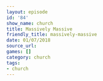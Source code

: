 ```yaml
---
layout: episode
id: '84'
show_name: church
title: Massively Massive
friendly_title: massively-massive
date: 01/07/2018
source_url: 
games: []
category: church
tags:
- church
---
```

